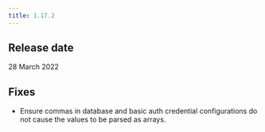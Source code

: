 ```yaml
---
title: 1.17.2
---
```


## Release date

28 March 2022

## Fixes

* Ensure commas in database and basic auth credential configurations do not cause the values to be parsed as arrays.
